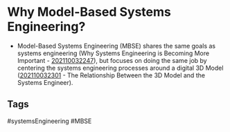 # Why Model-Based Systems Engineering?


* Model-Based Systems Engineering (MBSE) shares the same goals as systems engineering (Why Systems Engineering is Becoming More Important - [202110032247](../202110032247)), but focuses on doing the same job by centering the systems engineering processes around a digital 3D Model ([202110032301](../202110032301) - The Relationship Between the 3D Model and the Systems Engineer).

## Tags
#systemsEngineering #MBSE
